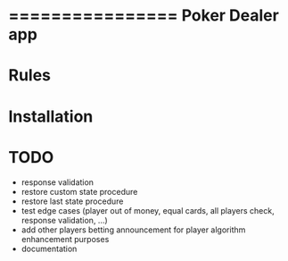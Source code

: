 ================
Poker Dealer app
================

Rules
=====

Installation
============

TODO
====
- response validation
- restore custom state procedure
- restore last state procedure
- test edge cases (player out of money, equal cards, all players check,
  response validation, ...)
- add other players betting announcement for player algorithm enhancement
  purposes
- documentation